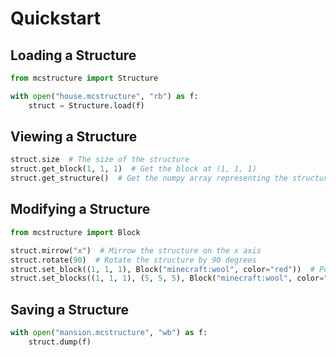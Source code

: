 # Quickstart

## Loading a Structure

```python
from mcstructure import Structure

with open("house.mcstructure", "rb") as f:
    struct = Structure.load(f)
```


## Viewing a Structure

```python
struct.size  # The size of the structure
struct.get_block(1, 1, 1)  # Get the block at (1, 1, 1)
struct.get_structure()  # Get the numpy array representing the structure
```


## Modifying a Structure

```python
from mcstructure import Block

struct.mirrow("x")  # Mirrow the structure on the x axis
struct.rotate(90)  # Rotate the structure by 90 degrees
struct.set_block((1, 1, 1), Block("minecraft:wool", color="red"))  # Puts a red wool block at (1, 1, 1)
struct.set_blocks((1, 1, 1), (5, 5, 5), Block("minecraft:wool", color="red"))  # Puts red wool blocks from (1, 1, 1) to (5, 5, 5)
```


## Saving a Structure

```python
with open("mansion.mcstructure", "wb") as f:
    struct.dump(f)
```
